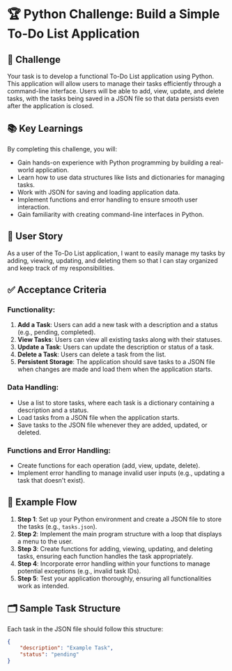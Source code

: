 # 🏆 Python Challenge: Build a Simple To-Do List Application

## 🎯 Challenge

Your task is to develop a functional To-Do List application using Python. This application will allow users to manage their tasks efficiently through a command-line interface. Users will be able to add, view, update, and delete tasks, with the tasks being saved in a JSON file so that data persists even after the application is closed.

## 📚 Key Learnings

By completing this challenge, you will:
- Gain hands-on experience with Python programming by building a real-world application.
- Learn how to use data structures like lists and dictionaries for managing tasks.
- Work with JSON for saving and loading application data.
- Implement functions and error handling to ensure smooth user interaction.
- Gain familiarity with creating command-line interfaces in Python.

## 👤 User Story

As a user of the To-Do List application, I want to easily manage my tasks by adding, viewing, updating, and deleting them so that I can stay organized and keep track of my responsibilities.

## ✅ Acceptance Criteria

### Functionality:
1. **Add a Task**: Users can add a new task with a description and a status (e.g., pending, completed).
2. **View Tasks**: Users can view all existing tasks along with their statuses.
3. **Update a Task**: Users can update the description or status of a task.
4. **Delete a Task**: Users can delete a task from the list.
5. **Persistent Storage**: The application should save tasks to a JSON file when changes are made and load them when the application starts.

### Data Handling:
- Use a list to store tasks, where each task is a dictionary containing a description and a status.
- Load tasks from a JSON file when the application starts.
- Save tasks to the JSON file whenever they are added, updated, or deleted.

### Functions and Error Handling:
- Create functions for each operation (add, view, update, delete).
- Implement error handling to manage invalid user inputs (e.g., updating a task that doesn't exist).

## 🔄 Example Flow

1. **Step 1**: Set up your Python environment and create a JSON file to store the tasks (e.g., `tasks.json`).
2. **Step 2**: Implement the main program structure with a loop that displays a menu to the user.
3. **Step 3**: Create functions for adding, viewing, updating, and deleting tasks, ensuring each function handles the task appropriately.
4. **Step 4**: Incorporate error handling within your functions to manage potential exceptions (e.g., invalid task IDs).
5. **Step 5**: Test your application thoroughly, ensuring all functionalities work as intended.

## 🗂 Sample Task Structure

Each task in the JSON file should follow this structure:

```json
{
    "description": "Example Task",
    "status": "pending"
}